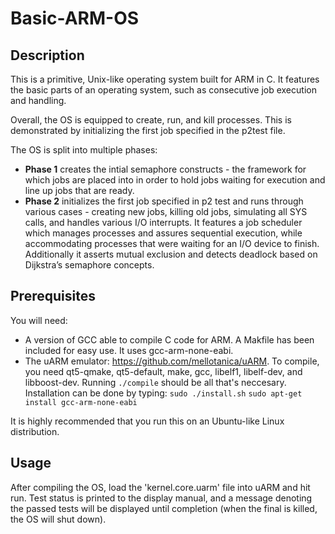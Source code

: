 # Basic-ARM-OS
## Description
This is a primitive, Unix-like operating system built for ARM in C. It features the basic parts of an operating system, such as consecutive job execution and handling.

Overall, the OS is equipped to create, run, and kill processes. This is demonstrated by initializing the first job specified in the p2test file.

The OS is split into multiple phases:

* **Phase 1** creates the intial semaphore constructs - the framework for which jobs are placed into in order to hold jobs waiting for execution and line up jobs that are ready.
* **Phase 2** initializes the first job specified in p2 test and runs through various cases - creating new jobs, killing old jobs, simulating all SYS calls, and handles various I/O interrupts. It features a job scheduler which manages processes and assures sequential execution, while accommodating processes that were waiting for an I/O device to finish. Additionally it asserts mutual exclusion and detects deadlock based on Dijkstra’s semaphore concepts.

## Prerequisites
You will need:
* A version of GCC able to compile C code for ARM. A Makfile has been included for easy use. It uses gcc-arm-none-eabi.
* The uARM emulator: https://github.com/mellotanica/uARM. To compile, you need qt5-qmake, qt5-default, make, gcc, libelf1, libelf-dev, and libboost-dev. Running `./compile` should be all that's neccesary. Installation can be done by typing:
`sudo ./install.sh`
`sudo apt-get install gcc-arm-none-eabi`

It is highly recommended that you run this on an Ubuntu-like Linux distribution.

## Usage
After compiling the OS, load the 'kernel.core.uarm' file into uARM and hit run. Test status is printed to the display manual, and a message denoting the passed tests will be displayed until completion (when the final is killed, the OS will shut down).
